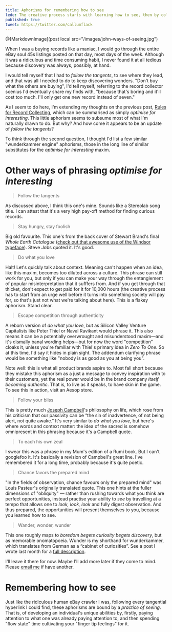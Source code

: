 ```yaml
---
title: Aphorisms for remembering how to see
lede: The creative process starts with learning how to see, then by collecting what you find. How do we remember our ways of seeing without losing the nuanced understanding we learned? Said another way, what are some variations of the "optimise for interesting" aphorism? 
published: true
tweet: https://twitter.com/callumflack
---
```


<!-- Aphorisms that describe how to look discovering wonder -->

<!-- title: Learning how to see — Aphorisms recipes for discovering your wunderkammer -->

@[MarkdownImage](post local src="/images/john-ways-of-seeing.jpg")

When I was a buying records like a maniac, I would go through the entire eBay soul 45s listings posted on that day, most days of the week. Although it was a ridiculous and time consuming habit, I never found it at all tedious because discovery was always, possibly, at hand.

I would tell myself that I had to _follow the tangents_, to see where they lead, and that was all I needed to do to keep discovering wonders. "Don't buy what the others are buying", I'd tell myself, referring to the record collector scenius I'd eventually share my finds with, "because that's boring and it'll cost too much. I'll only get one new record instead of seven."

<!-- Of course, I was just trying to outdo my fellow collectors in our little game. -->

As I seem to do here, I'm extending my thoughts on the previous post, [Rules for Record Collecting](https://callumflack.blog/rules-for-record-collecting), which can be summarised as simply _optimise for interesting_. This little aphorism seems to subsume most of what I'm naturally drawn to do. But why? And how come it appears to be an update of _follow the tangents_?

To think through the second question, I thought I'd list a few similar "wunderkammer engine" aphorisms, those in the long line of similar substitutes for the _optimise for interesting_ maxim.

# Other ways of phrasing _optimise for interesting_

> Follow the tangents

As discussed above, I think this one's mine. Sounds like a Stereolab song title. I can attest that it's a very high pay-off method for finding curious records.

> Stay hungry, stay foolish

Big old favourite. This one's from the back cover of Stewart Brand's final _Whole Earth Catalogue_ ([check out that awesome use of the Windsor typeface](http://ailiangan.com/post/50201060795/the-origins-of-stay-hungry-stay-foolish)). Steve Jobs quoted it. It's good.

> Do what you love

Halt! Let's quickly talk about context. Meaning can't happen when an idea, like this maxim, becomes too diluted across a culture. This phrase can still work for you, but only if you can make your way through the entanglement of popular misinterpretation that it sufffers from. And if you get through that thicket, don't expect to get paid for it for 10,000 hours (the creative process has to start from an urge well before it turns into something society will pay for, so that's just not what we're talking about here). This is a flakey aphorism. Stand clear.

<!-- owhere here have I mentioned anything about careers.  -->

<!-- Nobody values your innate Premium Mediocre Precious Snowflakeyness except your Mother. -->

<!-- The key is use the phrase to turn inward. Do a 180, hold your nerve. As some DJ once said, "When everyone's buying funk records, I'm buying Country". -->

> Escape competition through authenticity

A reborn version of _do what you love_, but as Silicon Valley Venture Capitalists like Peter Thiel or Naval Ravikant would phrase it. This also means it can be a potentially overwrought and misunderstood maxim—and it's dismally banal wording helps—but for now the word "competition" cloaks it, unless you're familiar with Thiel's primary idea in _Zero To One_. So at this time, I'd say it hides in plain sight. The addendum clarifying phrase would be something like "nobody is as good as you at being you".

Note well: this is what all product brands aspire to. Most fall short because they mistake this aphorism as a just a message to convey inspiration with to their customers, yet the real power would be in the brand company _itself becoming authentic_. That is, to live as it speaks, to have skin in the game. To see this in action, visit an Aesop store.

> Follow your bliss

This is pretty much [Joseph Campbell](https://en.wikipedia.org/wiki/Joseph_Campbell)'s philosophy on life, which rose from his criticism that our passivity can be “the sin of inadvertence, of not being alert, not quite awake.” It's very similar to _do what you love_, but here's where words and context matter: the idea of the sacred is somehow omnipresent in this phrasing because it's a Campbell quote.

<!-- Or, as The Harptones said, "[life is but a dream](https://youtu.be/9rHqV3YMTP8)".  -->

> To each his own zeal

I swear this was a phrase in my Mum's edition of a Rumi book. But I can't googlefoo it. It's basically a revision of Campbell's great line. I've remembered it for a long time, probably because it's quite poetic.

<!-- “Don’t be pushed by your problems. Be led by your dreams.” – Ralph Waldo Emerson -->

> Chance favors the prepared mind

"In the fields of observation, chance favours only the prepared mind" was Louis Pasteur's originally translated quote. This one hints at the fuller dimensions of "obliquity" — rather than rushing towards what you think are perfect opportunities, instead practise your ability to _see_ by travelling at a tempo that allows one to _look, look, look_ and fully digest observation. And thus prepared, the opportunities will present themselves to you, because you learned how to see.

> Wander, wonder, wunder

This one roughly maps to _boredom begets curiosity begets discovery_, but as memorable onomatopoeia. Wunder is my shorthand for wunderkammer, which translates from German as a “cabinet of curiosities”. See a post I wrote last month for a [full description](https://callumflack.blog/wander-wonder-wunder).

I'll leave it there for now. Maybe I'll add more later if they come to mind. Please [email me](mailto:callum@callumflack.design) if have another.

# Remembering how to see

Just like the ridiculous human eBay crawler I was, following every tangential hyperlink I could find, these aphorisms are bound by a _practice of seeing_. That is, of developing an individual's unique abilities by, firstly, paying attention to what one was already paying attention to, and then spending "flow state" time cultivating your "finger tip feelings" for it.
